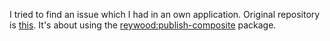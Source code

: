 I tried to find an issue which I had in an own application. Original repository is [this](https://github.com/reywood/publish-composite-alt-client-collection-example.git). It's about using the [reywood:publish-composite](https://github.com/englue/meteor-publish-composite) package.